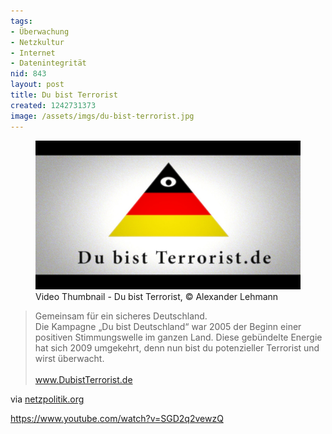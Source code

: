 ```yaml
---
tags:
- Überwachung
- Netzkultur
- Internet
- Datenintegrität
nid: 843
layout: post
title: Du bist Terrorist
created: 1242731373
image: /assets/imgs/du-bist-terrorist.jpg
---
```

<figure role="group">
  <img src="/assets/imgs/du-bist-terrorist.jpg" alt="Video Thumbnail - Du bist Terrorist" />
  <figcaption>Video Thumbnail - Du bist Terrorist, &copy; Alexander Lehmann</figcaption>
</figure>
<blockquote>
Gemeinsam für ein sicheres Deutschland.<br />
Die Kampagne „Du bist Deutschland“ war 2005 der Beginn einer positiven Stimmungswelle im ganzen Land. Diese gebündelte Energie hat sich 2009 umgekehrt, denn nun bist du potenzieller Terrorist und wirst überwacht. <br />
<br />
<a href="http://www.DubistTerrorist.de">www.DubistTerrorist.de</a>
</blockquote>
via <a href="http://netzpolitik.org">netzpolitik.org</a>

<https://www.youtube.com/watch?v=SGD2q2vewzQ>
<!--break-->

